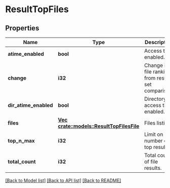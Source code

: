 # ResultTopFiles

## Properties
Name | Type | Description | Notes
------------ | ------------- | ------------- | -------------
**atime_enabled** | **bool** | Access time enabled. | [default to null]
**change** | **i32** | Change in file ranking from result set comparison. | [optional] [default to null]
**dir_atime_enabled** | **bool** | Directory access time enabled. | [default to null]
**files** | [**Vec <crate::models::ResultTopFilesFile>**](ResultTopFilesFile.md) | Files listing. | [default to null]
**top_n_max** | **i32** | Limit on number of top results. | [default to null]
**total_count** | **i32** | Total count of file results. | [default to null]

[[Back to Model list]](../README.md#documentation-for-models) [[Back to API list]](../README.md#documentation-for-api-endpoints) [[Back to README]](../README.md)


